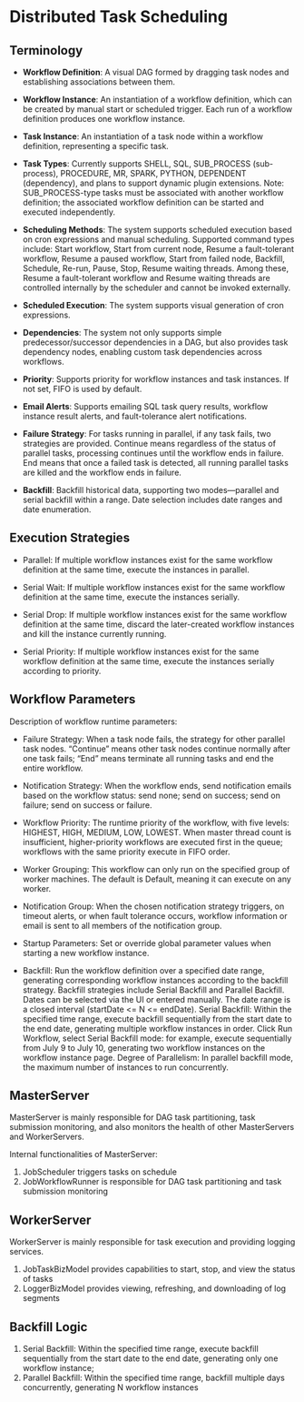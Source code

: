 # Distributed Task Scheduling

## Terminology

- **Workflow Definition**: A visual DAG formed by dragging task nodes and establishing associations between them.

- **Workflow Instance**: An instantiation of a workflow definition, which can be created by manual start or scheduled trigger. Each run of a workflow definition produces one workflow instance.

- **Task Instance**: An instantiation of a task node within a workflow definition, representing a specific task.

- **Task Types**: Currently supports SHELL, SQL, SUB_PROCESS (sub-process), PROCEDURE, MR, SPARK, PYTHON, DEPENDENT (dependency), and plans to support dynamic plugin extensions. Note: SUB_PROCESS-type tasks must be associated with another workflow definition; the associated workflow definition can be started and executed independently.

- **Scheduling Methods**: The system supports scheduled execution based on cron expressions and manual scheduling. Supported command types include: Start workflow, Start from current node, Resume a fault-tolerant workflow, Resume a paused workflow, Start from failed node, Backfill, Schedule, Re-run, Pause, Stop, Resume waiting threads. Among these, Resume a fault-tolerant workflow and Resume waiting threads are controlled internally by the scheduler and cannot be invoked externally.

- **Scheduled Execution**: The system supports visual generation of cron expressions.

- **Dependencies**: The system not only supports simple predecessor/successor dependencies in a DAG, but also provides task dependency nodes, enabling custom task dependencies across workflows.

- **Priority**: Supports priority for workflow instances and task instances. If not set, FIFO is used by default.

- **Email Alerts**: Supports emailing SQL task query results, workflow instance result alerts, and fault-tolerance alert notifications.

- **Failure Strategy**: For tasks running in parallel, if any task fails, two strategies are provided. Continue means regardless of the status of parallel tasks, processing continues until the workflow ends in failure. End means that once a failed task is detected, all running parallel tasks are killed and the workflow ends in failure.

- **Backfill**: Backfill historical data, supporting two modes—parallel and serial backfill within a range. Date selection includes date ranges and date enumeration.

## Execution Strategies

* Parallel: If multiple workflow instances exist for the same workflow definition at the same time, execute the instances in parallel.

* Serial Wait: If multiple workflow instances exist for the same workflow definition at the same time, execute the instances serially.

* Serial Drop: If multiple workflow instances exist for the same workflow definition at the same time, discard the later-created workflow instances and kill the instance currently running.

* Serial Priority: If multiple workflow instances exist for the same workflow definition at the same time, execute the instances serially according to priority.

## Workflow Parameters

Description of workflow runtime parameters:

* Failure Strategy: When a task node fails, the strategy for other parallel task nodes. “Continue” means other task nodes continue normally after one task fails; “End” means terminate all running tasks and end the entire workflow.

* Notification Strategy: When the workflow ends, send notification emails based on the workflow status: send none; send on success; send on failure; send on success or failure.

* Workflow Priority: The runtime priority of the workflow, with five levels: HIGHEST, HIGH, MEDIUM, LOW, LOWEST. When master thread count is insufficient, higher-priority workflows are executed first in the queue; workflows with the same priority execute in FIFO order.

* Worker Grouping: This workflow can only run on the specified group of worker machines. The default is Default, meaning it can execute on any worker.

* Notification Group: When the chosen notification strategy triggers, on timeout alerts, or when fault tolerance occurs, workflow information or email is sent to all members of the notification group.

* Startup Parameters: Set or override global parameter values when starting a new workflow instance.

* Backfill: Run the workflow definition over a specified date range, generating corresponding workflow instances according to the backfill strategy. Backfill strategies include Serial Backfill and Parallel Backfill.
  Dates can be selected via the UI or entered manually. The date range is a closed interval (startDate <= N <= endDate).
  Serial Backfill: Within the specified time range, execute backfill sequentially from the start date to the end date, generating multiple workflow instances in order. Click Run Workflow, select Serial Backfill mode: for example, execute sequentially from July 9 to July 10, generating two workflow instances on the workflow instance page.
  Degree of Parallelism: In parallel backfill mode, the maximum number of instances to run concurrently.

## MasterServer

MasterServer is mainly responsible for DAG task partitioning, task submission monitoring, and also monitors the health of other MasterServers and WorkerServers.

Internal functionalities of MasterServer:

1. JobScheduler triggers tasks on schedule
2. JobWorkflowRunner is responsible for DAG task partitioning and task submission monitoring

## WorkerServer

WorkerServer is mainly responsible for task execution and providing logging services.

1. JobTaskBizModel provides capabilities to start, stop, and view the status of tasks
2. LoggerBizModel provides viewing, refreshing, and downloading of log segments

## Backfill Logic

1. Serial Backfill: Within the specified time range, execute backfill sequentially from the start date to the end date, generating only one workflow instance;
2. Parallel Backfill: Within the specified time range, backfill multiple days concurrently, generating N workflow instances

<!-- SOURCE_MD5:124dc48aa656ab0c6942158fb6d6c2b8-->
